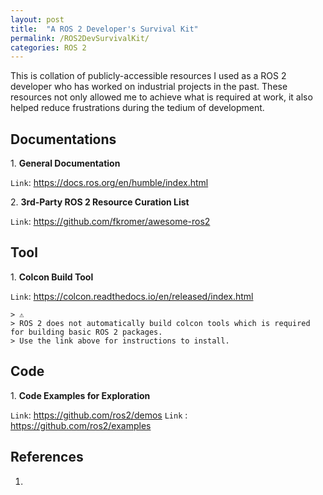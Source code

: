 ```yaml
---
layout: post
title:  "A ROS 2 Developer's Survival Kit"
permalink: /ROS2DevSurvivalKit/
categories: ROS 2
---
```


This is collation of publicly-accessible resources I used as a ROS 2 developer who has worked on industrial projects in the past.
These resources not only allowed me to achieve what is required at work, it also helped reduce frustrations during the tedium of development.

##  **Documentations**

1\. **General Documentation**

`Link`: https://docs.ros.org/en/humble/index.html

2\. **3rd-Party ROS 2 Resource Curation List**

`Link`: https://github.com/fkromer/awesome-ros2

## **Tool**

1\. **Colcon Build Tool**

`Link`: https://colcon.readthedocs.io/en/released/index.html

    > ⚠️
    > ROS 2 does not automatically build colcon tools which is required for building basic ROS 2 packages. 
    > Use the link above for instructions to install. 

## **Code**

1\. **Code Examples for Exploration**

`Link`: https://github.com/ros2/demos
`Link` : https://github.com/ros2/examples 

## **References**

1. []()
